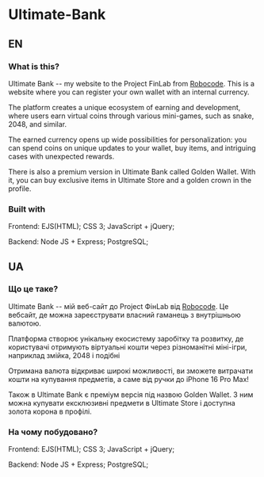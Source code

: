 # Ultimate-Bank
## EN
### What is this?
Ultimate Bank -- my website to the Project FinLab from [Robocode](https://robocode.ua/).
This is a website where you can register your own wallet with an internal currency.

The platform creates a unique ecosystem of earning and development, where users earn virtual coins through various mini-games, such as snake, 2048, and similar.

The earned currency opens up wide possibilities for personalization: you can spend coins on unique updates to your wallet, buy items, and intriguing cases with unexpected rewards.

There is also a premium version in Ultimate Bank called Golden Wallet. With it, you can buy exclusive items in Ultimate Store and a golden crown in the profile.
### Built with
Frontend: 
EJS(HTML);
CSS 3;
JavaScript + jQuery;

Backend:
Node JS + Express;
PostgreSQL;

## UA
### Що це таке?
Ultimate Bank -- мій веб-сайт до Project ФінLab від [Robocode](https://robocode.ua/).
Це вебсайт, де можна зареєструвати власний гаманець з внутрішньою валютою. 

Платформа створює унікальну екосистему заробітку та розвитку, де користувачі отримують віртуальні кошти через різноманітні міні-ігри, наприклад змійка, 2048 і подібні

Отримана валюта відкриває широкі можливості, ви зможете витрачати кошти на купування предметів, а саме від ручки до iPhone 16 Pro Max! 

Також в Ultimate Bank є преміум версія під назвою Golden Wallet. З ним можна купувати ексклюзивні предмети в Ultimate Store і доступна золота корона в профілі.
### На чому побудовано?
Frontend: 
EJS(HTML);
CSS 3;
JavaScript + jQuery;

Backend:
Node JS + Express;
PostgreSQL;
